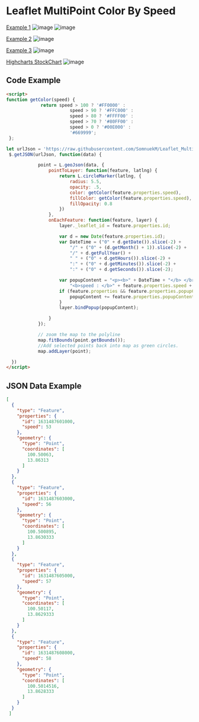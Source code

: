 # Leaflet MultiPoint Color By Speed

[Example 1](https://somnuekm.github.io/Leaflet_MultiPoint-Color-By-Speed/multiPointColorBySpeed.html)
![image](https://user-images.githubusercontent.com/58202287/133973903-a3995d23-4bc5-4ebc-ae7d-e60cf7b00eee.png)
![image](https://user-images.githubusercontent.com/58202287/133974079-1fe26a34-c4f4-4bb7-8739-dd670e038192.png)

[Example 2](https://somnuekm.github.io/Leaflet_MultiPoint-Color-By-Speed/MultiPointColorBySpeedInput.html)
![image](https://user-images.githubusercontent.com/58202287/134484140-c76500e4-1d1f-4e07-ba4d-adaedf89106c.png)

[Example 3](https://somnuekm.github.io/Leaflet_MultiPoint-Color-By-Speed/MultiPointColorBySpeed_CalculateSpeed.html)
![image](https://user-images.githubusercontent.com/58202287/135219498-9313af20-bf37-4faa-825f-11a2e15243e6.png)

[Highcharts StockChart](https://somnuekm.github.io/Leaflet_MultiPoint-Color-By-Speed/speedChart.html)
![image](https://user-images.githubusercontent.com/58202287/134884807-e7350f4e-b1c5-45f3-8ecc-0260c5dcec5a.png)


## Code Example

```html
<script>
function getColor(speed) {
             return speed > 100 ? '#FF0000' :
                        speed > 90 ? '#FFC000' :
                        speed > 80 ? '#FFFF00' :
                        speed > 70 ? '#80FF00' :
                        speed > 0 ? '#00E000' :
                        '#669999';
 };

let urlJson = 'https://raw.githubusercontent.com/SomnuekM/Leaflet_MultiPoint-Color-By-Speed/main/dataJson/demo.json';
 $.getJSON(urlJson, function(data) {

            point = L.geoJson(data, {
                pointToLayer: function(feature, latlng) {
                    return L.circleMarker(latlng, {
                        radius: 5.5,
                        opacity: .5,
                        color: getColor(feature.properties.speed),
                        fillColor: getColor(feature.properties.speed),
                        fillOpacity: 0.8
                    })
                },
                onEachFeature: function(feature, layer) {
                    layer._leaflet_id = feature.properties.id;

                    var d = new Date(feature.properties.id);
                    var DateTime = ("0" + d.getDate()).slice(-2) +
                        "/" + ("0" + (d.getMonth() + 1)).slice(-2) +
                        "/" + d.getFullYear() +
                        " " + ("0" + d.getHours()).slice(-2) +
                        ":" + ("0" + d.getMinutes()).slice(-2) + 
                        ":" + ("0" + d.getSeconds()).slice(-2);

                    var popupContent = "<p><b>" + DateTime + "</b> </br>" +
                        "<b>speed : </b>" + feature.properties.speed + "</br>";
                    if (feature.properties && feature.properties.popupContent) {
                        popupContent += feature.properties.popupContent;
                    }
                    layer.bindPopup(popupContent);

                }
            });

            // zoom the map to the polyline
            map.fitBounds(point.getBounds());
            //Add selected points back into map as green circles.
            map.addLayer(point);

  })
</script>
```

## JSON Data Example 
```json
[
  {
    "type": "Feature",
    "properties": {
      "id": 1631487601000,
      "speed": 53
    },
    "geometry": {
      "type": "Point",
      "coordinates": [
        100.50063,
        13.86313
      ]
    }
  },
  {
    "type": "Feature",
    "properties": {
      "id": 1631487603000,
      "speed": 56
    },
    "geometry": {
      "type": "Point",
      "coordinates": [
        100.500895,
        13.8630333
      ]
    }
  },
  {
    "type": "Feature",
    "properties": {
      "id": 1631487605000,
      "speed": 57
    },
    "geometry": {
      "type": "Point",
      "coordinates": [
        100.50117,
        13.8629333
      ]
    }
  },
  {
    "type": "Feature",
    "properties": {
      "id": 1631487608000,
      "speed": 58
    },
    "geometry": {
      "type": "Point",
      "coordinates": [
        100.5014516,
        13.8628333
      ]
    }
  }
 ]
```

